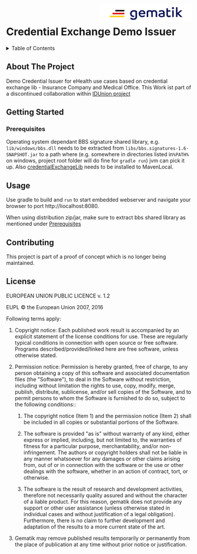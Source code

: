 <img align="right" width="250" height="47" src="Gematik_Logo_Flag_With_Background.png"/> <br/> 

# Credential Exchange Demo Issuer

<details>
  <summary>Table of Contents</summary>
  <ol>
    <li>
      <a href="#about-the-project">About The Project</a>
	</li>
    <li>
      <a href="#getting-started">Getting Started</a>
      <ul>
        <li><a href="#prerequisites">Prerequisites</a></li>
      </ul>
    </li>
    <li><a href="#usage">Usage</a></li>
    <li><a href="#contributing">Contributing</a></li>
    <li><a href="#license">License</a></li>
  </ol>
</details>

## About The Project
Demo Credential Issuer for eHealth use cases based on credential exchange lib - Insurance Company and Medical Office.
This Work ist part of a discontinued collaboration within [IDUnion project](https://idunion.org/projekt/?lang=en)

## Getting Started
### Prerequisites
Operating system dependant BBS signature shared library, e.g.  `lib/windows/bbs.dll` needs to be extracted from `libs/bbs.signatures-1.6-SNAPSHOT.jar` to a path where (e.g. somewhere in directories listed in`%PATH%` on windows, project root folder will do fine for `gradle run`) jvm can pick it up.
Also [credentialExchangeLib](https://github.com/gematik/poc-fue-credentialExchangeLib) needs to be installed to MavenLocal.

## Usage
Use gradle to build and `run` to start embedded webserver and navigate your browser to port http://liocalhost:8080.

When using distribution zip/jar, make sure to extract bbs shared library as mentioned under [Prerequisites](#prerequisites)

## Contributing
This project is part of a proof of concept which is no longer being maintained.

## License

EUROPEAN UNION PUBLIC LICENCE v. 1.2

EUPL © the European Union 2007, 2016

Following terms apply:

1. Copyright notice: Each published work result is accompanied by an explicit statement of the license conditions for use. These are regularly typical conditions in connection with open source or free software. Programs described/provided/linked here are free software, unless otherwise stated.

2. Permission notice: Permission is hereby granted, free of charge, to any person obtaining a copy of this software and associated documentation files (the "Software"), to deal in the Software without restriction, including without limitation the rights to use, copy, modify, merge, publish, distribute, sublicense, and/or sell copies of the Software, and to permit persons to whom the Software is furnished to do so, subject to the following conditions::

    1. The copyright notice (Item 1) and the permission notice (Item 2) shall be included in all copies or substantial portions of the Software.

    2. The software is provided "as is" without warranty of any kind, either express or implied, including, but not limited to, the warranties of fitness for a particular purpose, merchantability, and/or non-infringement. The authors or copyright holders shall not be liable in any manner whatsoever for any damages or other claims arising from, out of or in connection with the software or the use or other dealings with the software, whether in an action of contract, tort, or otherwise.

    3. The software is the result of research and development activities, therefore not necessarily quality assured and without the character of a liable product. For this reason, gematik does not provide any support or other user assistance (unless otherwise stated in individual cases and without justification of a legal obligation). Furthermore, there is no claim to further development and adaptation of the results to a more current state of the art.

3. Gematik may remove published results temporarily or permanently from the place of publication at any time without prior notice or justification.